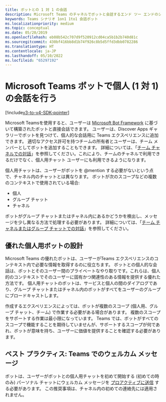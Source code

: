 ```yaml
---
title: ボットとの 1 対 1 の会話
description: Microsoft Teams のチャネルでボットと会話するエンド ツー エンドのシナリオについて説明します。
keywords: Teams シナリオ 1on1 1to1 会話ボット
ms.localizationpriority: medium
ms.topic: conceptual
ms.date: 05/20/2019
ms.openlocfilehash: eb08b542c707d9f520912cd04ca5b1b2b740d81c
ms.sourcegitcommit: 430bf416bb8d1b74f926c8b5d5ffd3dbb0782286
ms.translationtype: HT
ms.contentlocale: ja-JP
ms.lasthandoff: 05/10/2022
ms.locfileid: "65297192"
---
```

# <a name="have-a-personal-one-on-one-conversation-with-a-microsoft-teams-bot"></a>Microsoft Teams ボットで個人 (1 対 1) の会話を行う

[!include[v3-to-v4-SDK-pointer](~/includes/v3-to-v4-pointer-bots.md)]

Microsoft Teamsを使用すると、ユーザーは [Microsoft Bot Framework](/azure/bot-service/?view=azure-bot-service-3.0&preserve-view=true) に基づいて構築されたボットと直接会話できます。 ユーザーは、Discover Apps ギャラリーでボットを見つけて、個人的な会話用に Teams エクスペリエンスに追加できます。 適切なアクセス許可を持つチームの所有者とユーザーは、チーム メンバーとしてボットを追加することもできます。 詳細については、「[チーム チャネルでの対話](~/resources/bot-v3/bot-conversations/bots-conv-channel.md)」を参照してください。これにより、チームのチャネルで利用できるだけでなく、個人用チャット ユーザーにも利用できるようになります。

個人用チャットは、ユーザーがボットを @mention する必要がないという点で、チャネル内のチャットとは異なります。 ボットが次のスコープなどの複数のコンテキストで使用されている場合:
* 個人
* グループ チャット
* チャネル

ボットがグループ チャットまたはチャネル内にあるかどうかを検出し、メッセージを少し異なる方法で処理する必要があります。 詳細については、「[チーム チャネルまたはグループ チャットでの対話](~/resources/bot-v3/bot-conversations/bots-conv-proactive.md)」を参照してください。

## <a name="designing-a-great-personal-bot"></a>優れた個人用ボットの設計

Microsoft Teams の優れたボットは、ユーザーがTeams エクスペリエンスのコンテキスト内で必要な情報を取得するのに役立ちます。 ボットとの個人的な会話は、ボットとそのユーザー間のプライベートなやり取りです。これらは、個人的のコンテキストでそのユーザーに固有かつ関連性のある情報を提供する優れた方法です。 個人用チャットのボットは、サービスと個人の間のダイアログであり、グループ チャットまたはチャネル内のボットがすべてをユーザーのグループにブロードキャストします。

作成するエクスペリエンスによっては、ボットが複数のスコープ (個人用、グループ チャット、チーム) で作業する必要がある場合があります。 複数のスコープをサポートする作業は最小限になっています。 Teams では、ボットがすべてのスコープで機能することを期待していませんが、サポートするスコープが何であれ、ボットが意味を持ち、ユーザーに価値を提供することを確認する必要があります。

## <a name="best-practice-welcome-messages-in-personal-conversations"></a>ベスト プラクティス: Teams でのウェルカム メッセージ

ボットは、ユーザーがボットとの個人用チャットを初めて開始する (初めての時のみ) パーソナル チャットにウェルカム メッセージを [プロアクティブに送信](~/resources/bot-v3/bot-conversations/bots-conv-proactive.md) する必要があります。 この推奨事項は、チャネル内の初めての連絡先には適用されません。
